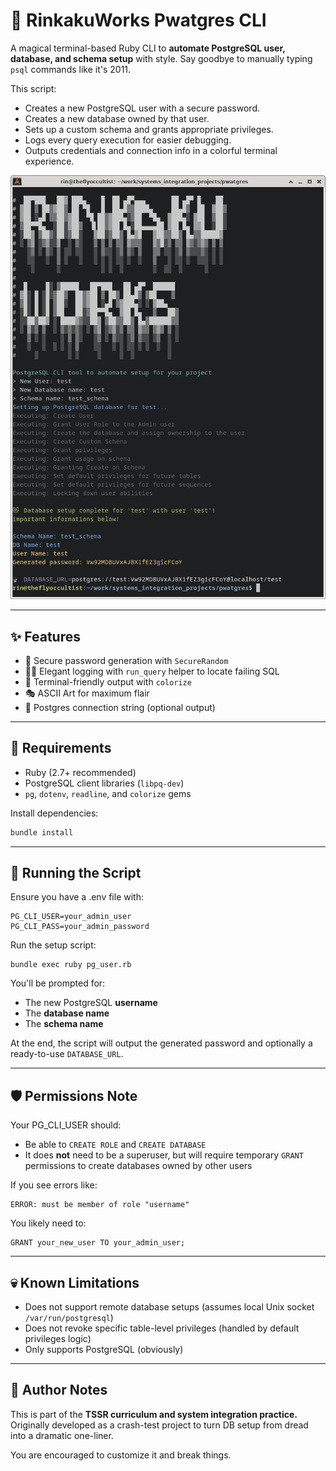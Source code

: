 # 🐘 RinkakuWorks Pwatgres CLI

A magical terminal-based Ruby CLI to **automate PostgreSQL user, database, and schema setup** with style. Say goodbye to manually typing `psql` commands like it's 2011.

This script:
- Creates a new PostgreSQL user with a secure password.
- Creates a new database owned by that user.
- Sets up a custom schema and grants appropriate privileges.
- Logs every query execution for easier debugging.
- Outputs credentials and connection info in a colorful terminal experience.

![CLI screenshot](images/preview.png)

---

## ✨ Features

- 🔐 Secure password generation with `SecureRandom`
- 🧙‍♀️ Elegant logging with `run_query` helper to locate failing SQL
- 🎨 Terminal-friendly output with `colorize`
- 🎭 ASCII Art for maximum flair
- 📜 Postgres connection string (optional output)

---

## 🔧 Requirements

- Ruby (2.7+ recommended)
- PostgreSQL client libraries (`libpq-dev`)
- `pg`, `dotenv`, `readline`, and `colorize` gems

Install dependencies:

```bash
bundle install
```

---

## 🧪 Running the Script

Ensure you have a .env file with:

```
PG_CLI_USER=your_admin_user
PG_CLI_PASS=your_admin_password
```

Run the setup script:

```
bundle exec ruby pg_user.rb
```

You'll be prompted for:

- The new PostgreSQL **username**
- The **database name**
- The **schema name**

At the end, the script will output the generated password and optionally a ready-to-use `DATABASE_URL`.

---

## 🛡 Permissions Note

Your PG_CLI_USER should:

- Be able to `CREATE ROLE` and `CREATE DATABASE`
- It does **not** need to be a superuser, but will require temporary `GRANT` permissions to create databases owned by other users

If you see errors like:

```
ERROR: must be member of role "username"
```

You likely need to:

```
GRANT your_new_user TO your_admin_user;
```

---

## 💀 Known Limitations

- Does not support remote database setups (assumes local Unix socket `/var/run/postgresql`)
- Does not revoke specific table-level privileges (handled by default privileges logic)
- Only supports PostgreSQL (obviously)

---

## 🧙 Author Notes

This is part of the **TSSR curriculum and system integration practice.** Originally developed as a crash-test project to turn DB setup from dread into a dramatic one-liner.

You are encouraged to customize it and break things.
